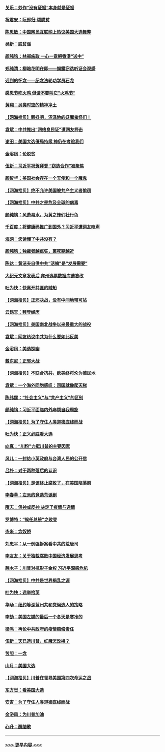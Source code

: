 #### [关乐：炒作“没有证据”本身就是证据](../pages/nsc993/n12583146.md?t=11300902) 
#### [祝君安：阮郎归‧颂脱贫](../pages/nsc993/n12583119.md?t=11300902) 
#### [陈思敏：中国网民互联网上热议美国大选舞弊](../pages/nsc993/n12582845.md?t=11300902) 
#### [吴新：脱贫谣](../pages/nsc993/n12580839.md?t=11300902) 
#### [颜纯钩：林郑施政 一心一意把香港“送中”](../pages/nsc993/n12580805.md?t=11300902) 
#### [郑纯清：柳暗花明在即——揭露窃选听证会观感](../pages/nsc993/n12580795.md?t=11300902) 
#### [迟到的怀念——纪念法轮功学员石龙](../pages/nsc993/n12580245.md?t=11300902) 
#### [感恩节吃火鸡  但请不要叫它“火鸡节”](../pages/nsc993/n12580252.md?t=11300902) 
#### [黄翔：另类时空的精神净土](../pages/nsc993/n12578638.md?t=11300902) 
#### [【网海拾贝】颤抖吧，沼泽地的妖魔鬼怪们！](../pages/nsc993/n12578552.md?t=11300902) 
#### [袁斌：中共推出“网络良民证”遭网友抨击](../pages/nsc993/n12578511.md?t=11300902) 
#### [谢田：美国大选僵局持续 神仍在考验我们](../pages/nsc993/n12577432.md?t=11300902) 
#### [金浴凤：论脱贫](../pages/nsc993/n12576386.md?t=11300902) 
#### [伍新：习近平祝贺拜登 “窃选合作”被聚焦](../pages/nsc993/n12576358.md?t=11300902) 
#### [颜智华：美国社会存在一个天使和一个魔鬼](../pages/nsc993/n12574299.md?t=11300902) 
#### [【网海拾贝】绝不允许美国被共产主义者偷窃](../pages/nsc993/n12573396.md?t=11300902) 
#### [【网海拾贝】中共才是危及全球的病毒](../pages/nsc993/n12571204.md?t=11300902) 
#### [颜纯钩：风萧易水，为黄之锋们壮行色](../pages/nsc993/n12571487.md?t=11300902) 
#### [千百度：将健康码推广到国外？习近平遭网友呛声](../pages/nsc993/n12570808.md?t=11300902) 
#### [海网：您读懂了中共没有？](../pages/nsc993/n12570487.md?t=11300902) 
#### [颜纯钩：独裁者越疯狂，离死期越近](../pages/nsc993/n12569055.md?t=11300902) 
#### [陈达：黄洁夫自供中共“活摘”是“发展需要”](../pages/nsc993/n12568541.md?t=11300902) 
#### [大纪元文章发表后 宾州选票数据库遭篡改](../pages/nsc993/n12568105.md?t=11300902) 
#### [吐为快：快离开共匪的贼船](../pages/nsc993/n12568462.md?t=11300902) 
#### [【网海拾贝】正邪决战，没有中间地带可站](../pages/nsc993/n12568439.md?t=11300902) 
#### [云鹤天：拜登经历](../pages/nsc993/n12567294.md?t=11300902) 
#### [【网海拾贝】美国南北战争以来最重大的战役](../pages/nsc993/n12567247.md?t=11300902) 
#### [袁斌：网友热议中共为什么要如此反美](../pages/nsc993/n12567162.md?t=11300902) 
#### [金浴凤：美选探幽](../pages/nsc993/n12567147.md?t=11300902) 
#### [戴东尼：正邪大战](../pages/nsc993/n12567033.md?t=11300902) 
#### [【网海拾贝】不联合抗共，欧美终将沦为殖民地](../pages/nsc993/n12565068.md?t=11300902) 
#### [袁斌：一个海外同胞感叹：回国就像爬天梯](../pages/nsc993/n12564986.md?t=11300902) 
#### [陈纬霆：“社会主义”与“共产主义”的区别](../pages/nsc993/n12562417.md?t=11300902) 
#### [颜纯钩：习近平面临内外麻烦自我周旋](../pages/nsc993/n12563356.md?t=11300902) 
#### [【网海拾贝】为了守住人类道德底线而战](../pages/nsc993/n12562542.md?t=11300902) 
#### [吐为快：正义必胜看大选](../pages/nsc993/n12561967.md?t=11300902) 
#### [向真：“川粉”力挺川普的主要因素](../pages/nsc993/n12560774.md?t=11300902) 
#### [风儿：一封给小英政府与台湾人民的公开信](../pages/nsc993/n12560581.md?t=11300902) 
#### [吕朴：对于两种落后的认识](../pages/nsc993/n12560492.md?t=11300902) 
#### [【网海拾贝】是该终止腐败了，在美国陷落前](../pages/nsc993/n12559936.md?t=11300902) 
#### [李春草：左派的竞选荒诞剧](../pages/nsc993/n12558380.md?t=11300902) 
#### [隋志：信神或反神 决定了疫情与选情](../pages/nsc993/n12558255.md?t=11300902) 
#### [罗博特：“候任总统”之败登](../pages/nsc993/n12558189.md?t=11300902) 
#### [杰米：念奴娇](../pages/nsc993/n12558174.md?t=11300902) 
#### [刘忠平：从一例强拆案看中共的荒唐司](../pages/nsc993/n12558036.md?t=11300902) 
#### [李友友：关于独裁腐败中国经济发展思考](../pages/nsc993/n12558004.md?t=11300902) 
#### [薛木子：川普对抗影子金权 习近平深感危机](../pages/nsc993/n12557342.md?t=11300902) 
#### [【网海拾贝】中共是世界祸乱之源](../pages/nsc993/n12555353.md?t=11300902) 
#### [吐为快：选举拾英](../pages/nsc993/n12555041.md?t=11300902) 
#### [华旸：纽约等深蓝州共和党候选人的策略](../pages/nsc993/n12554309.md?t=11300902) 
#### [李劼：美国左媒的最后一个冬天是寒冷的](../pages/nsc993/n12552947.md?t=11300902) 
#### [梁鸣：再论中共政府的疫情赔偿责任](../pages/nsc993/n12553012.md?t=11300902) 
#### [伍新：天已选川普，红魔怎改换？](../pages/nsc993/n12552970.md?t=11300902) 
#### [苦胆：一念](../pages/nsc993/n12552957.md?t=11300902) 
#### [山月：美国大选](../pages/nsc993/n12552446.md?t=11300902) 
#### [【网海拾贝】川普在领导美国第四次命运之战](../pages/nsc993/n12551973.md?t=11300902) 
#### [东方觉：看美国大选](../pages/nsc993/n12551647.md?t=11300902) 
#### [安吉：为了守住人类道德底线而战](../pages/nsc993/n12551111.md?t=11300902) 
#### [金浴凤：为川普加油](../pages/nsc993/n12551085.md?t=11300902) 
#### [心升：醒脑歌](../pages/nsc993/n12550984.md?t=11300902) 

----
#### [ >>> 更早内容 <<< ](../indexes/nsc993-earlier.md)
